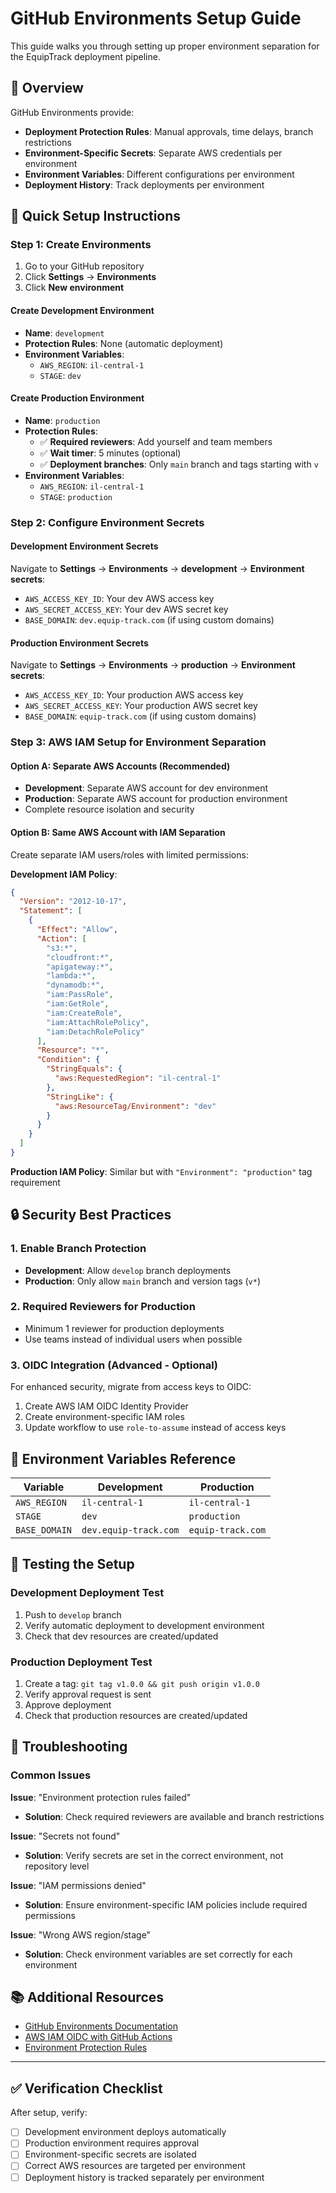 # GitHub Environments Setup Guide

This guide walks you through setting up proper environment separation for the EquipTrack deployment pipeline.

## 🎯 Overview

GitHub Environments provide:
- **Deployment Protection Rules**: Manual approvals, time delays, branch restrictions
- **Environment-Specific Secrets**: Separate AWS credentials per environment
- **Environment Variables**: Different configurations per environment
- **Deployment History**: Track deployments per environment

## 🚀 Quick Setup Instructions

### Step 1: Create Environments

1. Go to your GitHub repository
2. Click **Settings** → **Environments**
3. Click **New environment**

#### Create Development Environment
- **Name**: `development`
- **Protection Rules**: None (automatic deployment)
- **Environment Variables**:
  - `AWS_REGION`: `il-central-1`
  - `STAGE`: `dev`

#### Create Production Environment
- **Name**: `production`
- **Protection Rules**:
  - ✅ **Required reviewers**: Add yourself and team members
  - ✅ **Wait timer**: 5 minutes (optional)
  - ✅ **Deployment branches**: Only `main` branch and tags starting with `v`
- **Environment Variables**:
  - `AWS_REGION`: `il-central-1`
  - `STAGE`: `production`

### Step 2: Configure Environment Secrets

#### Development Environment Secrets
Navigate to **Settings** → **Environments** → **development** → **Environment secrets**:

- `AWS_ACCESS_KEY_ID`: Your dev AWS access key
- `AWS_SECRET_ACCESS_KEY`: Your dev AWS secret key
- `BASE_DOMAIN`: `dev.equip-track.com` (if using custom domains)

#### Production Environment Secrets  
Navigate to **Settings** → **Environments** → **production** → **Environment secrets**:

- `AWS_ACCESS_KEY_ID`: Your production AWS access key
- `AWS_SECRET_ACCESS_KEY`: Your production AWS secret key
- `BASE_DOMAIN`: `equip-track.com` (if using custom domains)

### Step 3: AWS IAM Setup for Environment Separation

#### Option A: Separate AWS Accounts (Recommended)
- **Development**: Separate AWS account for dev environment
- **Production**: Separate AWS account for production environment
- Complete resource isolation and security

#### Option B: Same AWS Account with IAM Separation
Create separate IAM users/roles with limited permissions:

**Development IAM Policy**:
```json
{
  "Version": "2012-10-17",
  "Statement": [
    {
      "Effect": "Allow",
      "Action": [
        "s3:*",
        "cloudfront:*",
        "apigateway:*",
        "lambda:*",
        "dynamodb:*",
        "iam:PassRole",
        "iam:GetRole",
        "iam:CreateRole",
        "iam:AttachRolePolicy",
        "iam:DetachRolePolicy"
      ],
      "Resource": "*",
      "Condition": {
        "StringEquals": {
          "aws:RequestedRegion": "il-central-1"
        },
        "StringLike": {
          "aws:ResourceTag/Environment": "dev"
        }
      }
    }
  ]
}
```

**Production IAM Policy**: Similar but with `"Environment": "production"` tag requirement

## 🔒 Security Best Practices

### 1. Enable Branch Protection
- **Development**: Allow `develop` branch deployments
- **Production**: Only allow `main` branch and version tags (`v*`)

### 2. Required Reviewers for Production
- Minimum 1 reviewer for production deployments
- Use teams instead of individual users when possible

### 3. OIDC Integration (Advanced - Optional)
For enhanced security, migrate from access keys to OIDC:

1. Create AWS IAM OIDC Identity Provider
2. Create environment-specific IAM roles
3. Update workflow to use `role-to-assume` instead of access keys

## 📝 Environment Variables Reference

| Variable | Development | Production |
|----------|-------------|------------|
| `AWS_REGION` | `il-central-1` | `il-central-1` |
| `STAGE` | `dev` | `production` |
| `BASE_DOMAIN` | `dev.equip-track.com` | `equip-track.com` |

## 🧪 Testing the Setup

### Development Deployment Test
1. Push to `develop` branch
2. Verify automatic deployment to development environment
3. Check that dev resources are created/updated

### Production Deployment Test
1. Create a tag: `git tag v1.0.0 && git push origin v1.0.0`
2. Verify approval request is sent
3. Approve deployment
4. Check that production resources are created/updated

## 🔧 Troubleshooting

### Common Issues

**Issue**: "Environment protection rules failed"
- **Solution**: Check required reviewers are available and branch restrictions

**Issue**: "Secrets not found"
- **Solution**: Verify secrets are set in the correct environment, not repository level

**Issue**: "IAM permissions denied"
- **Solution**: Ensure environment-specific IAM policies include required permissions

**Issue**: "Wrong AWS region/stage"
- **Solution**: Check environment variables are set correctly for each environment

## 📚 Additional Resources

- [GitHub Environments Documentation](https://docs.github.com/en/actions/deployment/targeting-different-environments/using-environments-for-deployment)
- [AWS IAM OIDC with GitHub Actions](https://docs.github.com/en/actions/deployment/security-hardening-your-deployments/configuring-openid-connect-in-amazon-web-services)
- [Environment Protection Rules](https://docs.github.com/en/actions/reference/workflows-and-actions/deployments-and-environments)

---

## ✅ Verification Checklist

After setup, verify:
- [ ] Development environment deploys automatically
- [ ] Production environment requires approval
- [ ] Environment-specific secrets are isolated
- [ ] Correct AWS resources are targeted per environment
- [ ] Deployment history is tracked separately per environment 